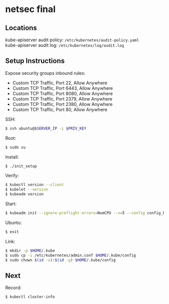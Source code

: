 # netsec final

## Locations
kube-apiserver audit policy: `/etc/kubernetes/audit-policy.yaml` \
kube-apiserver audit log: `/etc/kubernetes/log/audit.log`

## Setup Instructions
Expose security groups inbound rules:
 - Custom TCP Traffic, Port 22, Allow Anywhere
 - Custom TCP Traffic, Port 6443, Allow Anywhere
 - Custom TCP Traffic, Port 8080, Allow Anywhere
 - Custom TCP Traffic, Port 2379, Allow Anywhere
 - Custom TCP Traffic, Port 2380, Allow Anywhere
 - Custom TCP Traffic, Port 80, Allow Anywhere

SSH:
```bash
$ ssh ubuntu@$SERVER_IP -i $PRIV_KEY
```

Root:
```bash
$ sudo su
```

Install:
```bash
$ ./init_setup
```

Verify:
```bash
$ kubectl version --client
$ kubelet --version
$ kubeadm version
```

Start:
```bash
$ kubeadm init --ignore-preflight-errors=NumCPU --v=5 --config config_kubeadm.yaml
```

Ubuntu:
```bash
$ exit
```

Link:
```bash
$ mkdir -p $HOME/.kube
$ sudo cp -i /etc/kubernetes/admin.conf $HOME/.kube/config
$ sudo chown $(id -u):$(id -g) $HOME/.kube/config
```

## Next

Record:
```bash
$ kubectl cluster-info
```